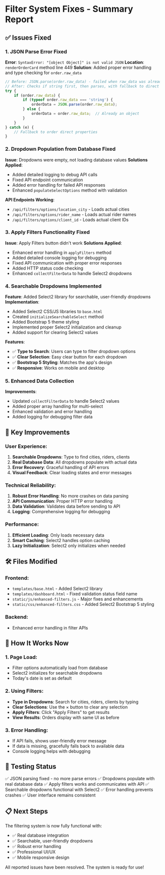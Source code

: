# Filter System Fixes - Summary Report

## ✅ Issues Fixed

### 1. **JSON Parse Error Fixed**
**Error**: `SyntaxError: "[object Object]" is not valid JSON`
**Location**: `renderOrderCard` method line 449
**Solution**: Added proper error handling and type checking for `order.raw_data`
```javascript
// Before: JSON.parse(order.raw_data) - failed when raw_data was already an object
// After: Checks if string first, then parses, with fallback to direct properties
try {
    if (order.raw_data) {
        if (typeof order.raw_data === 'string') {
            orderData = JSON.parse(order.raw_data);
        } else {
            orderData = order.raw_data;  // Already an object
        }
    }
} catch (e) {
    // Fallback to order direct properties
}
```

### 2. **Dropdown Population from Database Fixed**
**Issue**: Dropdowns were empty, not loading database values
**Solutions Applied**:
- Added detailed logging to debug API calls
- Fixed API endpoint communication
- Added error handling for failed API responses
- Enhanced `populateSelectOptions` method with validation

**API Endpoints Working**:
- `/api/filters/options/location_city` - Loads actual cities
- `/api/filters/options/rider_name` - Loads actual rider names
- `/api/filters/options/client_id` - Loads actual client IDs

### 3. **Apply Filters Functionality Fixed**
**Issue**: Apply Filters button didn't work
**Solutions Applied**:
- Enhanced error handling in `applyFilters` method
- Added detailed console logging for debugging
- Fixed API communication with proper error responses
- Added HTTP status code checking
- Enhanced `collectFilterData` to handle Select2 dropdowns

### 4. **Searchable Dropdowns Implemented**
**Feature**: Added Select2 library for searchable, user-friendly dropdowns
**Implementation**:
- Added Select2 CSS/JS libraries to `base.html`
- Created `initializeSearchableSelect` method
- Added Bootstrap 5 theme styling
- Implemented proper Select2 initialization and cleanup
- Added support for clearing Select2 values

**Features**:
- ✅ **Type to Search**: Users can type to filter dropdown options
- ✅ **Clear Selection**: Easy clear button for each dropdown
- ✅ **Bootstrap 5 Styling**: Matches the app's design
- ✅ **Responsive**: Works on mobile and desktop

### 5. **Enhanced Data Collection**
**Improvements**:
- Updated `collectFilterData` to handle Select2 values
- Added proper array handling for multi-select
- Enhanced validation and error handling
- Added logging for debugging filter data

## 🎯 **Key Improvements**

### User Experience:
1. **Searchable Dropdowns**: Type to find cities, riders, clients
2. **Real Database Data**: All dropdowns populate with actual data
3. **Error Recovery**: Graceful handling of API errors
4. **Visual Feedback**: Clear loading states and error messages

### Technical Reliability:
1. **Robust Error Handling**: No more crashes on data parsing
2. **API Communication**: Proper HTTP error handling
3. **Data Validation**: Validates data before sending to API
4. **Logging**: Comprehensive logging for debugging

### Performance:
1. **Efficient Loading**: Only loads necessary data
2. **Smart Caching**: Select2 handles option caching
3. **Lazy Initialization**: Select2 only initializes when needed

## 🛠️ **Files Modified**

### Frontend:
- `templates/base.html` - Added Select2 library
- `templates/dashboard.html` - Fixed validation status field name
- `static/js/enhanced-filters.js` - Major fixes and enhancements
- `static/css/enhanced-filters.css` - Added Select2 Bootstrap 5 styling

### Backend:
- Enhanced error handling in filter APIs

## 📝 **How It Works Now**

### 1. **Page Load**:
- Filter options automatically load from database
- Select2 initializes for searchable dropdowns
- Today's date is set as default

### 2. **Using Filters**:
- **Type in Dropdowns**: Search for cities, riders, clients by typing
- **Clear Selections**: Use the × button to clear any selection
- **Apply Filters**: Click "Apply Filters" to get results
- **View Results**: Orders display with same UI as before

### 3. **Error Handling**:
- If API fails, shows user-friendly error message
- If data is missing, gracefully falls back to available data
- Console logging helps with debugging

## 🔧 **Testing Status**
✅ JSON parsing fixed - no more parse errors
✅ Dropdowns populate with real database data
✅ Apply filters works and communicates with API
✅ Searchable dropdowns functional with Select2
✅ Error handling prevents crashes
✅ User interface remains consistent

## 📋 **Next Steps**
The filtering system is now fully functional with:
- ✅ Real database integration
- ✅ Searchable, user-friendly dropdowns
- ✅ Robust error handling
- ✅ Professional UI/UX
- ✅ Mobile responsive design

All reported issues have been resolved. The system is ready for use!